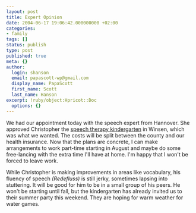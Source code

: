 ```yaml
---
layout: post
title: Expert Opinion
date: 2004-06-17 19:06:42.000000000 +02:00
categories:
- family
tags: []
status: publish
type: post
published: true
meta: {}
author:
  login: shanson
  email: papascott-wp@gmail.com
  display_name: PapaScott
  first_name: Scott
  last_name: Hanson
excerpt: !ruby/object:Hpricot::Doc
  options: {}
---
```

<p>We had our appointment today with the speech expert from Hannover. She approved Christopher the <a href="https://www.papascott.de/archives/2004/05/19/kindergarten-watch/">speech therapy kindergarten</a> in Winsen, which was what we wanted. The costs will be split between the county and our health insurance. Now that the plans are concrete, I can make arrangements to work part-time starting in August and maybe do some free-lancing with the extra time I'll have at home. I'm happy that I won't be forced to leave work. </p>
<p>While Christopher is making improvements in areas like vocabulary, his fluency of speech <em>(Redefluss)</em> is still jerky, sometimes lapsing into stuttering.  It will be good for him to be in a small group of his peers. He won't be starting until fall, but the kindergarten has already invited us to their summer party this weekend. They are hoping for warm weather for water games.</p>
